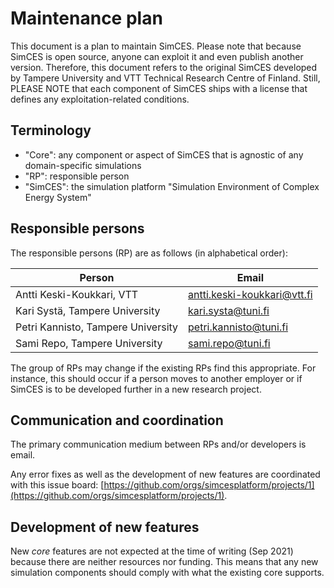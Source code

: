 # Maintenance plan

This document is a plan to maintain SimCES.
Please note that because SimCES is open source, anyone can exploit it and even publish another version.
Therefore, this document refers to the original SimCES developed by Tampere University and VTT Technical Research Centre of Finland.
Still, PLEASE NOTE that each component of SimCES ships with a license that defines any exploitation-related conditions.


## Terminology

- "Core": any component or aspect of SimCES that is agnostic of any domain-specific simulations
- "RP": responsible person
- "SimCES": the simulation platform "Simulation Environment of Complex Energy System"


## Responsible persons

The responsible persons (RP) are as follows (in alphabetical order):

| Person | Email |
|-|-|
| Antti Keski-Koukkari, VTT | [antti.keski-koukkari@vtt.fi](mailto:antti.keski-koukkari@vtt.fi) |
| Kari Systä, Tampere University | [kari.systa@tuni.fi](mailto:kari.systa@tuni.fi) |
| Petri Kannisto, Tampere University | [petri.kannisto@tuni.fi](mailto:petri.kannisto@tuni.fi) |
| Sami Repo, Tampere University | [sami.repo@tuni.fi](mailto:sami.repo@tuni.fi) |

The group of RPs may change if the existing RPs find this appropriate. 
For instance, this should occur if a person moves to another employer or if SimCES is to be developed further in a new research project.


## Communication and coordination

The primary communication medium between RPs and/or developers is email.

Any error fixes as well as the development of new features are coordinated with this issue board: [https://github.com/orgs/simcesplatform/projects/1](https://github.com/orgs/simcesplatform/projects/1).


## Development of new features

New _core_ features are not expected at the time of writing (Sep 2021) because there are neither resources nor funding.
This means that any new simulation components should comply with what the existing core supports.
